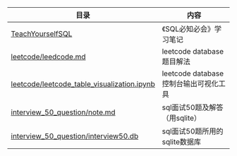 

| 目录                                                         | 内容                                  |
| ------------------------------------------------------------ | ------------------------------------- |
| [TeachYourselfSQL](https://github.com/wsybupt/LearnSQL/tree/master/TeachYourselfSQL) | 《SQL必知必会》学习笔记               |
| [leetcode/leedcode.md](https://github.com/wsybupt/LearnSQL/blob/master/leetcode/leetcode.md) | leetcode database题目解法             |
| [leetcode/leetcode_table_visualization.ipynb](https://github.com/wsybupt/LearnSQL/blob/master/leetcode/leetcode_table_visualization.ipynb) | leetcode database控制台输出可视化工具 |
| [interview_50_question/note.md](https://github.com/wsybupt/LearnSQL/blob/master/interview_50_question/note.md) | sql面试50题及解答（用sqlite）         |
| [interview_50_question/interview50.db](https://github.com/wsybupt/LearnSQL/blob/master/interview_50_question/interview50.db) | sql面试50题所用的sqlite数据库         |

